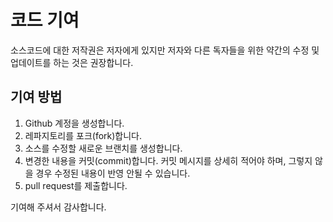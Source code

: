 # 코드 기여

소스코드에 대한 저작권은 저자에게 있지만 저자와 다른 독자들을 위한 약간의 수정 및 업데이트를 하는 것은 권장합니다.

## 기여 방법

1. Github 계정을 생성합니다.
2. 레파지토리를 포크(fork)합니다.
3. 소스를 수정할 새로운 브랜치를 생성합니다.
4. 변경한 내용을 커밋(commit)합니다. 커밋 메시지를 상세히 적어야 하며, 그렇지 않을 경우 수정된 내용이 반영 안될 수 있습니다.
5. pull request를 제출합니다.

기여해 주셔서 감사합니다.
